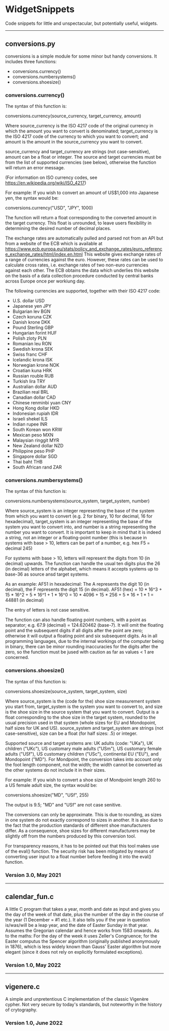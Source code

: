 # WidgetSnippets
Code snippets for little and unspectacular, but potentially useful, widgets.




--------------------------------------------------------------------------------------------
## conversions.py

conversions is a simple module for some minor but handy conversions. It includes three functions:

- conversions.currency()
- conversions.numbersystems()
- conversions.shoesize()



### conversions.currency()


The syntax of this function is:

conversions.currency(source_currency, target_currency, amount)

Where source_currency is the ISO 4217 code of the original currency in which the amount you want to convert is denominated;
target_currency is the ISO 4217 code of the currency to which you want to convert;
and amount is the amount in the source_currency you want to convert.

source_currency and target_currency are strings (not case-sensitive), amount can be a float or integer.
The source and target currencies must be from the list of supported currencies (see below), otherwise the function will return an error message.

(For information on ISO currency codes, see https://en.wikipedia.org/wiki/ISO_4217)

For example: If you wish to convert an amount of US$1,000 into Japanese yen, the syntax would be:

conversions.currency("USD", "JPY", 1000)

The function will return a float corresponding to the converted amount in the target currency. This float is unrounded, to leave users 
flexibility in determining the desired number of decimal places.

The exchange rates are automatically pulled and parsed not from an API but from a website of the ECB which is available at
https://www.ecb.europa.eu/stats/policy_and_exchange_rates/euro_reference_exchange_rates/html/index.en.html
This website gives exchange rates of a range of currencies against the euro. However, these rates can be used to calculate cross rates,
i.e. exchange rates of two non-euro currencies against each other. The ECB obtains the data which underlies this website on the basis of 
a data collection procedure conducted by central banks across Europe once per workiung day.

The following currencies are supported, together with their ISO 4217 code:

- U.S. dollar		USD
- Japanese yen		JPY
- Bulgarian lev		BGN
- Czech koruna		CZK
- Danish krone		DKK
- Pound Sterling		GBP
- Hungarian forint	HUF
- Polish zloty		PLN
- Romanian leu		RON
- Swedish krona		SEK
- Swiss franc		CHF
- Icelandic krona		ISK
- Norwegian krone		NOK
- Croatian kuna		HRK
- Russian rouble		RUB
- Turkish lira		TRY
- Australian dollar	AUD
- Brazilian real		BRL
- Canadian dollar		CAD
- Chinese renminbi yuan	CNY
- Hong Kong dollar	HKD
- Indonesian rupiah	IDR
- Israeli shekel		ILS
- Indian rupee		INR
- South Korean won	KRW
- Mexican peso		MXN
- Malaysian ringgit	MYR
- New Zealand dollar	NZD
- Philippine peso		PHP
- Singapore dollar	SGD
- Thai baht		THB
- South African rand	ZAR




### conversions.numbersystems()


The syntax of this function is:

conversions.numbersystems(source_system, target_system, number)

Where source_system is an integer representing the base of the system from which you want to convert (e.g. 2 for binary, 10 for decimal, 16 for hexadecimal),
target_system is an integer representing the base of the system you want to convert into,
and number is a string representing the number you want to convert. It is important to keep in mind that it is indeed a string, not an integer or a floating-point number (this is because in systems with base > 10, letters can be part of a number, e.g. hex F5 = decimal 245)

For systems with base > 10, letters will represent the digits from 10 (in decimal) upwards. The function can handle the usual ten digits plus the 26 (in decimal) letters of the alphabet, which means it accepts systems up to base-36 as source ansd target systems.

As an example: AF51 in hexadecimal: The A represents the digit 10 (in decimal), the F represents the digit 15 (in decimal).
AF51 (hex) = 10 * 16^3 + 15 * 16^2 + 5 * 16^1 + 1 * 16^0 = 10 * 4096 + 15 * 256 + 5 * 16 + 1 * 1 = 44881 (in decimal)

The entry of letters is not case sensitive.

The function can also handle floating point numbers, with a point as separator; e.g. 67.9 (decimal) = 124.620462 (base-7). It will omit the floating point and the subsequent digits if all digits after the point are zero; otherwise it will output a floating point and six subsequent digits. As in all programming languages, due to the internal workings of the computer being in binary, there can be minor rounding inaccuracies for the digits after the zero, so the function must be jused with caution as far as values < 1 are concerned.




### conversions.shoesize()


The syntax of this function is:

conversions.shoesize(source_system, target_system, size)

Where source_system is the (code for the) shoe size measurement system you start from, target_system is the system you want to convert to, and size is the shoe size in the source system that you want to convert. Output is a float corresponding to the shoe size in the target system, rounded to the usual precision used in that system (whole sizes for EU and Mondopoint, half sizes for UK and US). source_system and target_system are strings (not case-sensitive), size can be a float (for half sizes: .5) or integer.

Supported source and target systems are: UK adults (code: "UKa"), UK children ("UKc"), US customary male adults ("USm"), US customary female adults ("USf"), US customary children ("USc"), continental EU ("EU"), and Mondopoint ("MD"). For Mondpoint, the conversion takes into account only the foot length component, not the width; the width cannot be converted as the other systems do not include it in their sizes.

For example: If you wish to convert a shoe size of Mondpoint length 260 to a US female adult size, the syntax would be:

conversions.shoesize("MD", "USf", 255)

The output is 9.5; "MD" and "USf" are not case senitive.

The conversions can only be approximate. This is due to rounding, as sizes in one system do not exactly correspond to sizes in another. It is also due to the fact that the production standards of different shoe manufacturers differ. As a consequence, shoe sizes for different manufacturers may be slightly off from the numbers produced by this conversion tool.

For transparency reasons, it has to be pointed out that this tool makes use of the eval() function. The security risk has been mitigated by means of converting user input to a float number before feeding it into the eval() function.



### Version 3.0, May 2021
--------------------------------------------------------------------------------------------
## calendar_fun.c


A little C program that takes a year, month and date as input and gives you the day of the week of that date, plus the number of the day in the course of the year (1 December = #1 etc.). It also tells you if the year in question is/was/will be a leap year, and the date of Easter Sunday in that year. Assumes the Gregorian calendar and hence works from 1583 onwards.
As to the maths: For the day of the week it uses Zeller's Congruence; for the Easter computus the Spencer algorithm (originally published anonymously in 1876), which is less widely known than Gauss' Easter algorithm but more elegant (since it does not rely on explicitly formulated exceptions).


### Version 1.0, May 2022
--------------------------------------------------------------------------------------------
## vigenere.c


A simple and unpretentious C implementation of the classic Vigenère cypher. Not very secure by today's standards, but noteworthy in the history of crytography.


### Version 1.0, June 2022


